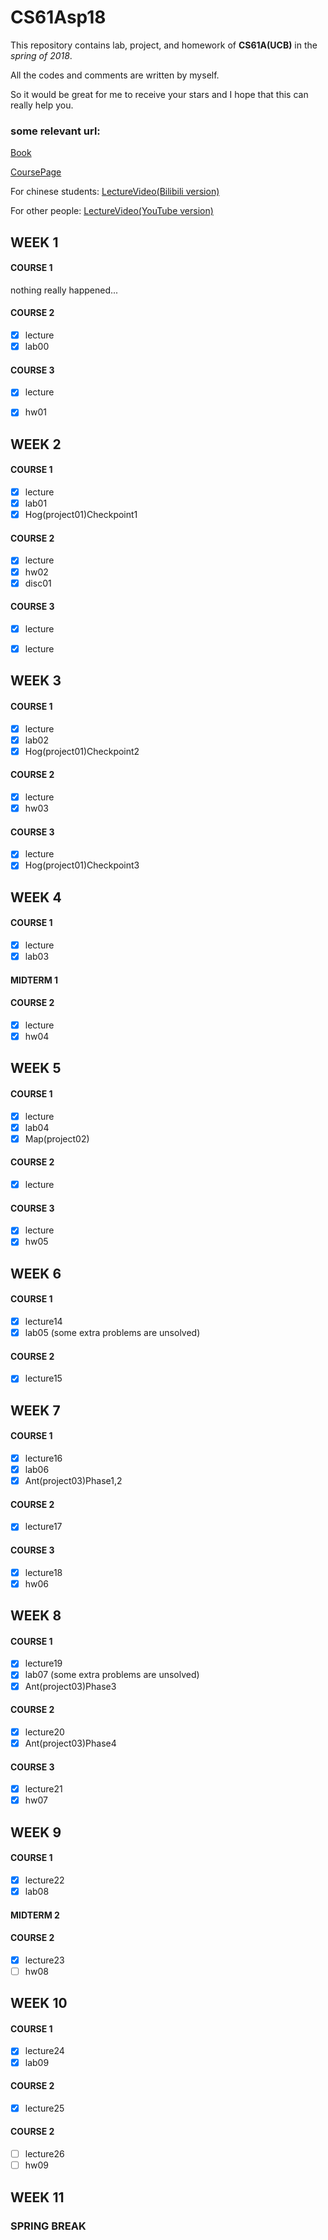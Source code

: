 # CS61Asp18

This repository contains lab, project, and homework of **CS61A(UCB)** in the  *spring of 2018*.

All the codes and comments are written by myself.

So it would be great for me to receive your stars and I hope that this can really help you.

### some relevant url:

[Book](http://composingprograms.com/)

[CoursePage](https://inst.eecs.berkeley.edu/~cs61a/sp18/)

For chinese students: [LectureVideo(Bilibili version)](https://www.bilibili.com/video/av20538548?)

For other people: [LectureVideo(YouTube version)](https://www.youtube.com/user/papajohnno)



## WEEK 1

#### COURSE 1
nothing really happened...

#### COURSE 2
- [x] lecture
- [x] lab00

#### COURSE 3
- [x] lecture
- [x] hw01


## WEEK 2

#### COURSE 1
- [x] lecture
- [x] lab01
- [x] Hog(project01)Checkpoint1

#### COURSE 2
- [x] lecture
- [x] hw02
- [x] disc01

#### COURSE 3
- [x] lecture

- [x] lecture


## WEEK 3
#### COURSE 1
- [x] lecture
- [x] lab02
- [x] Hog(project01)Checkpoint2

#### COURSE 2
- [x] lecture
- [x] hw03

#### COURSE 3
- [x] lecture
- [x] Hog(project01)Checkpoint3

## WEEK 4

#### COURSE 1

- [x] lecture
- [x] lab03

#### MIDTERM 1

#### COURSE 2

- [x] lecture
- [x] hw04

## WEEK 5

#### COURSE 1

- [x] lecture
- [x] lab04
- [x] Map(project02)

#### COURSE 2

- [x] lecture

#### COURSE 3

- [x] lecture
- [x] hw05

## WEEK 6

#### COURSE 1

- [x] lecture14
- [x] lab05 (some extra problems are unsolved)

#### COURSE 2

- [x] lecture15

## WEEK 7

#### COURSE 1

- [x] lecture16
- [x] lab06
- [x] Ant(project03)Phase1,2

#### COURSE 2

- [x] lecture17

#### COURSE 3

- [x] lecture18
- [x] hw06

## WEEK 8

#### COURSE 1

- [x] lecture19
- [x] lab07 (some extra problems are unsolved)
- [x] Ant(project03)Phase3

#### COURSE 2

- [x] lecture20
- [x] Ant(project03)Phase4

#### COURSE 3

- [x] lecture21
- [x] hw07

## WEEK 9

#### COURSE 1

- [x] lecture22
- [x] lab08

#### MIDTERM 2

#### COURSE 2

- [x] lecture23
- [ ] hw08

## WEEK 10

#### COURSE 1

- [x] lecture24
- [x] lab09

#### COURSE 2

- [x] lecture25

#### COURSE 2

- [ ] lecture26
- [ ] hw09

## WEEK 11

### SPRING BREAK












